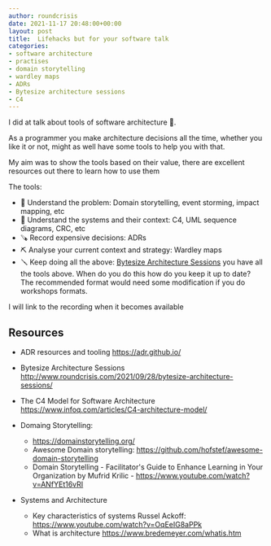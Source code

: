 ```yaml
---
author: roundcrisis
date: 2021-11-17 20:48:00+00:00
layout: post
title:  Lifehacks but for your software talk
categories:
- software architecture
- practises
- domain storytelling
- wardley maps
- ADRs
- Bytesize architecture sessions
- C4
---
```


I did at talk about tools of software architecture 🎉. 

As a programmer you make architecture decisions all the time, whether you like it or not, might as well have some tools to help you with that.

My aim was to show the tools based on their value, there are excellent resources out there to learn how to use them

The tools: 


* 🔧 Understand the problem: Domain storytelling, event storming, impact mapping, etc
* 🔨 Understand the systems and their context: C4, UML sequence diagrams, CRC, etc
* 🪚  Record expensive decisions: ADRs
* ⛏️  Analyse your current context and strategy: Wardley maps
* 🪛 Keep doing all the above: [Bytesize Architecture Sessions](http://www.roundcrisis.com/2021/09/28/bytesize-architecture-sessions/) you have all the tools above. When do you do this how do you keep it up to date? The recommended format would need some modification if you do workshops formats.


I will link to the recording when it becomes available


## Resources

* ADR resources and tooling https://adr.github.io/
* Bytesize Architecture Sessions http://www.roundcrisis.com/2021/09/28/bytesize-architecture-sessions/
* The C4 Model for Software Architecture  https://www.infoq.com/articles/C4-architecture-model/
* Domaing Storytelling: 

   * https://domainstorytelling.org/
   * Awesome Domain storytelling: https://github.com/hofstef/awesome-domain-storytelling
  * Domain Storytelling - Facilitator's Guide to Enhance Learning in Your Organization by Mufrid Krilic - https://www.youtube.com/watch?v=ANfYEt16vRI

* Systems and Architecture

    * Key characteristics of systems Russel Ackoff: https://www.youtube.com/watch?v=OqEeIG8aPPk
    * What is architecture https://www.bredemeyer.com/whatis.htm
